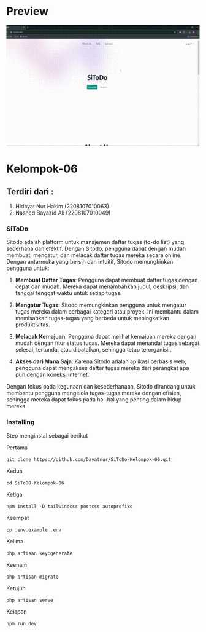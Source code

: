 # Preview
<div align="center">
    <img src="https://github.com/Dayatnur/Kelompok06-SiToDo-ProjectFINALPBW/blob/main/preview.gif" alt="Project Preview" width="600" />
</div>

# Kelompok-06
## Terdiri dari :

1. Hidayat Nur Hakim (2208107010063)
2. Nashed Bayazid Ali (2208107010049)

### SiToDo

Sitodo adalah platform untuk manajemen daftar tugas (to-do list) yang sederhana dan efektif. Dengan Sitodo, pengguna dapat dengan mudah membuat, mengatur, dan melacak daftar tugas mereka secara online. Dengan antarmuka yang bersih dan intuitif, Sitodo memungkinkan pengguna untuk:

1. **Membuat Daftar Tugas**: Pengguna dapat membuat daftar tugas dengan cepat dan mudah. Mereka dapat menambahkan judul, deskripsi, dan tanggal tenggat waktu untuk setiap tugas.

2. **Mengatur Tugas**: Sitodo memungkinkan pengguna untuk mengatur tugas mereka dalam berbagai kategori atau proyek. Ini membantu dalam memisahkan tugas-tugas yang berbeda untuk meningkatkan produktivitas.

3. **Melacak Kemajuan**: Pengguna dapat melihat kemajuan mereka dengan mudah dengan fitur status tugas. Mereka dapat menandai tugas sebagai selesai, tertunda, atau dibatalkan, sehingga tetap terorganisir.

4. **Akses dari Mana Saja**: Karena Sitodo adalah aplikasi berbasis web, pengguna dapat mengakses daftar tugas mereka dari perangkat apa pun dengan koneksi internet.

Dengan fokus pada kegunaan dan kesederhanaan, Sitodo dirancang untuk membantu pengguna mengelola tugas-tugas mereka dengan efisien, sehingga mereka dapat fokus pada hal-hal yang penting dalam hidup mereka.



### Installing

Step menginstal sebagai berikut


Pertama

    git clone https://github.com/Dayatnur/SiToDo-Kelompok-06.git

Kedua

    cd SiToDO-Kelompok-06

Ketiga

    npm install -D tailwindcss postcss autoprefixe

Keempat

    cp .env.example .env

Kelima

    php artisan key:generate

Keenam

    php artisan migrate

Ketujuh

    php artisan serve

Kelapan

    npm run dev